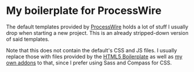 # My boilerplate for ProcessWire

The default templates provided by [ProcessWire](http://processwire.com) holds a lot of stuff I usually drop when starting a new project. This is an already stripped-down version of said templates.

Note that this does not contain the default's CSS and JS files. I usually replace those with files provided by the [HTML5 Boilerplate](https://github.com/h5bp/html5-boilerplate) as well as [my own addons](https://github.com/yellowled/yl-h5bp-addons) to that, since I prefer using Sass and Compass for CSS.
